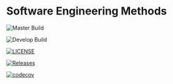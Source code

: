 # Software Engineering Methods

![Master Build](https://img.shields.io/github/actions/workflow/status/Thinzar-Phyo-Wai/sem/main.yml?branch=master&style=flat-square&label=Master%20Build)

![Develop Build](https://img.shields.io/github/actions/workflow/status/Thinzar-Phyo-Wai/sem/main.yml?branch=develop&style=flat-square&label=Develop%20Build)

[![LICENSE](https://img.shields.io/github/license/Thinzar-Phyo-Wai/sem.svg?style=flat-square)](https://github.com/Thinzar-Phyo-Wai/sem/blob/master/LICENSE)

[![Releases](https://img.shields.io/github/release/Thinzar-Phyo-Wai/sem/all.svg?style=flat-square)](https://github.com/Thinzar-Phyo-Wai/sem/releases)

[//]: # ([![codecov]&#40;https://codecov.io/github/Thinzar-Phyo-Wai/sem/branch/master/graph/badge.svg?token=CRC7UAM7HH&#41;]&#40;https://codecov.io/github/Thinzar-Phyo-Wai/sem&#41;)

[![codecov](https://codecov.io/github/Thinzar-Phyo-Wai/sem/branch/master/graph/badge.svg?token=FBHWWI6LI9)](https://codecov.io/github/Thinzar-Phyo-Wai/sem)

[//]: # ()
[//]: # ([![codecov]&#40;https://codecov.io/github/Thinzar-Phyo-Wai/sem/graph/branch/master/badge.svg?token=FBHWWI6LI9&#41;]&#40;https://codecov.io/github/Thinzar-Phyo-Wai/sem&#41;)

[//]: # ()
[//]: # ([![codecov]&#40;https://codecov.io/github/Thinzar-Phyo-Wai/sem/graph/badge.svg?token=FBHWWI6LI9&#41;]&#40;https://codecov.io/github/Thinzar-Phyo-Wai/sem&#41;)






